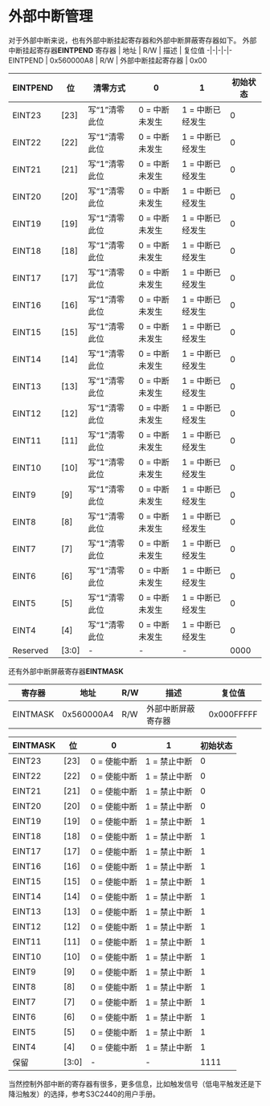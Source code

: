 # 外部中断管理
对于外部中断来说，也有外部中断挂起寄存器和外部中断屏蔽寄存器如下。
外部中断挂起寄存器**EINTPEND**
寄存器 | 地址 | R/W | 描述 | 复位值
-|-|-|-|-
EINTPEND | 0x560000A8 | R/W | 外部中断挂起寄存器 | 0x00

EINTPEND | 位 | 清零方式 | 0 | 1 | 初始状态
-|-|-|-|-|-
EINT23 		| [23] | 写“1”清零此位 | 0 = 中断未发生 | 1 = 中断已经发生 | 0
EINT22 		| [22] | 写“1”清零此位 | 0 = 中断未发生 | 1 = 中断已经发生 | 0
EINT21 		| [21] | 写“1”清零此位 | 0 = 中断未发生 | 1 = 中断已经发生 | 0
EINT20 		| [20] | 写“1”清零此位 | 0 = 中断未发生 | 1 = 中断已经发生 | 0
EINT19 		| [19] | 写“1”清零此位 | 0 = 中断未发生 | 1 = 中断已经发生 | 0
EINT18 		| [18] | 写“1”清零此位 | 0 = 中断未发生 | 1 = 中断已经发生 | 0
EINT17 		| [17] | 写“1”清零此位 | 0 = 中断未发生 | 1 = 中断已经发生 | 0
EINT16 		| [16] | 写“1”清零此位 | 0 = 中断未发生 | 1 = 中断已经发生 | 0
EINT15 		| [15] | 写“1”清零此位 | 0 = 中断未发生 | 1 = 中断已经发生 | 0
EINT14 		| [14] | 写“1”清零此位 | 0 = 中断未发生 | 1 = 中断已经发生 | 0
EINT13 		| [13] | 写“1”清零此位 | 0 = 中断未发生 | 1 = 中断已经发生 | 0
EINT12 		| [12] | 写“1”清零此位 | 0 = 中断未发生 | 1 = 中断已经发生 | 0
EINT11 		| [11] | 写“1”清零此位 | 0 = 中断未发生 | 1 = 中断已经发生 | 0
EINT10 		| [10] | 写“1”清零此位 | 0 = 中断未发生 | 1 = 中断已经发生 | 0
EINT9  		|  [9] | 写“1”清零此位 | 0 = 中断未发生 | 1 = 中断已经发生 | 0
EINT8  		|  [8] | 写“1”清零此位 | 0 = 中断未发生 | 1 = 中断已经发生 | 0
EINT7  		|  [7] | 写“1”清零此位 | 0 = 中断未发生 | 1 = 中断已经发生 | 0
EINT6  		|  [6] | 写“1”清零此位 | 0 = 中断未发生 | 1 = 中断已经发生 | 0
EINT5  		|  [5] | 写“1”清零此位 | 0 = 中断未发生 | 1 = 中断已经发生 | 0
EINT4  		|  [4] | 写“1”清零此位 | 0 = 中断未发生 | 1 = 中断已经发生 | 0
Reserved 	| [3:0]| -            |   -           |     -           | 0000

还有外部中断屏蔽寄存器**EINTMASK**

寄存器 | 地址 | R/W | 描述 | 复位值
-|-|-|-|-
EINTMASK | 0x560000A4 | R/W | 外部中断屏蔽寄存器 | 0x000FFFFF

EINTMASK | 位 | 0 | 1 | 初始状态
-|-|-|-|-
EINT23 | [23] |  0 = 使能中断  |  1 = 禁止中断  |  0
EINT22 | [22] |  0 = 使能中断  |  1 = 禁止中断  |  0
EINT21 | [21] |  0 = 使能中断  |  1 = 禁止中断  |  0
EINT20 | [20] |  0 = 使能中断  |  1 = 禁止中断  |  0
EINT19 | [19] |  0 = 使能中断  |  1 = 禁止中断  |  1
EINT18 | [18] |  0 = 使能中断  |  1 = 禁止中断  |  1
EINT17 | [17] |  0 = 使能中断  |  1 = 禁止中断  |  1
EINT16 | [16] |  0 = 使能中断  |  1 = 禁止中断  |  1
EINT15 | [15] |  0 = 使能中断  |  1 = 禁止中断  |  1
EINT14 | [14] |  0 = 使能中断  |  1 = 禁止中断  |  1
EINT13 | [13] |  0 = 使能中断  |  1 = 禁止中断  |  1
EINT12 | [12] |  0 = 使能中断  |  1 = 禁止中断  |  1
EINT11 | [11] |  0 = 使能中断  |  1 = 禁止中断  |  1
EINT10 | [10] |  0 = 使能中断  |  1 = 禁止中断  |  1
EINT9  | [9]  |  0 = 使能中断  |  1 = 禁止中断  |  1
EINT8  | [8]  |  0 = 使能中断  |  1 = 禁止中断  |  1
EINT7  | [7]  |  0 = 使能中断  |  1 = 禁止中断  |  1
EINT6  | [6]  |  0 = 使能中断  |  1 = 禁止中断  |  1
EINT5  | [5]  |  0 = 使能中断  |  1 = 禁止中断  |  1
EINT4  | [4]  |  0 = 使能中断  |  1 = 禁止中断  |  1
保留   | [3:0]| - | - | 1111

当然控制外部中断的寄存器有很多，更多信息，比如触发信号（低电平触发还是下降沿触发）的选择，参考S3C2440的用户手册。